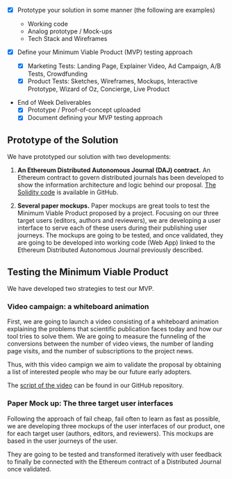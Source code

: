 - [x] Prototype your solution in some manner (the following are examples)
  - Working code
  - Analog prototype / Mock-ups
  - Tech Stack and Wireframes

- [x] Define your Minimum Viable Product (MVP) testing approach

   - [x] Marketing Tests: Landing Page, Explainer Video, Ad Campaign,
A/B Tests, Crowdfunding
   - [x] Product Tests: Sketches, Wireframes, Mockups, Interactive
Prototype, Wizard of Oz, Concierge, Live Product

- End of Week Deliverables
  - [x] Prototype / Proof-of-concept uploaded
  - [x] Document defining your MVP testing approach

## Prototype of the Solution

We have prototyped our solution with two developments:

 1. **An Ethereum Distributed Autonomous Journal (DAJ) contract.** An Ethereum contract to govern distributed journals has been developed to show the information architecture and logic behind our proposal. [The Solidity code](https://github.com/Amanuenses/Alexandria/tree/master/Contracts) is available in GitHub.

 2. **Several paper mockups.** Paper mockups are great tools to test the Minimum Viable Product proposed by a project. Focusing on our three target users (editors, authors and reviewers), we are developing a user interface to serve each of these users during their publishing user journeys. The mockups are going to be tested, and once validated, they are going to be developed into working code (Web App) linked to the Ethereum Distributed Autonomous Journal previously described.

## Testing the Minimum Viable Product

We have developed two strategies to test our MVP.

### Video campaign: a whiteboard animation

First, we are going to launch a video consisting of a whiteboard animation explaining the problems that scientific publication faces today and how our tool tries to solve them. We are going to measure the funneling of the conversions between the number of video views, the number of landing page visits, and the number of subscriptions to the project news.

Thus, with this video campign we aim to validate the proposal by obtaining a list of interested people who may be our future early adopters.

The [script of the video](https://github.com/Amanuenses/Alexandria/blob/master/video/script.md) can be found in our GitHub repository.

### Paper Mock up: The three target user interfaces

Following the approach of fail cheap, fail often to learn as fast as possible, we are developing three mockups of the user interfaces of our product, one for each target user (authors, editors, and reviewers). This mockups are based in the user journeys of the user.

They are going to be tested and transformed iteratively with user feedback to finally be connected with the Ethereum contract of a Distributed Journal once validated.
